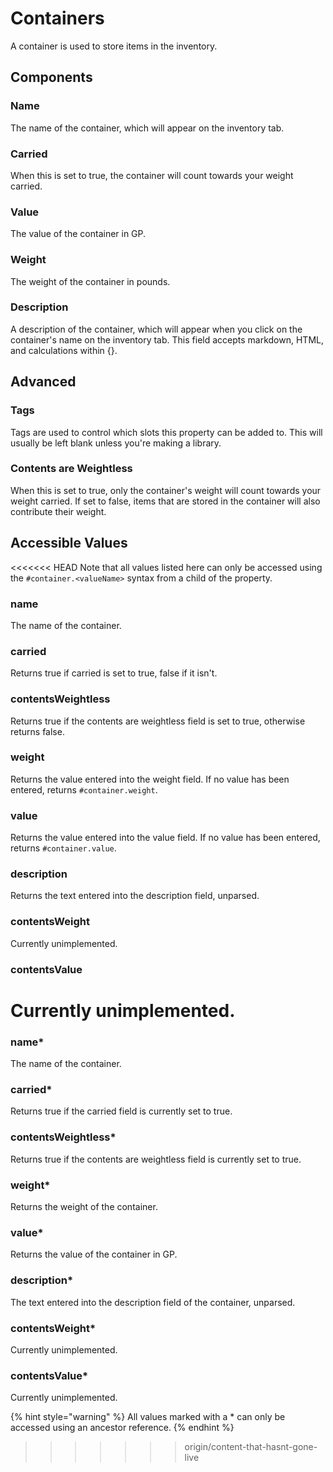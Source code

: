 # Containers

A container is used to store items in the inventory.

## Components

### Name

The name of the container, which will appear on the inventory tab.

### Carried

When this is set to true, the container will count towards your weight carried.

### Value

The value of the container in GP.

### Weight

The weight of the container in pounds.

### Description

A description of the container, which will appear when you click on the container's name on the inventory tab. This field accepts markdown, HTML, and calculations within {}.

## Advanced

### Tags

Tags are used to control which slots this property can be added to. This will usually be left blank unless you're making a library.

### Contents are Weightless

When this is set to true, only the container's weight will count towards your weight carried. If set to false, items that are stored in the container will also contribute their weight.

## Accessible Values

<<<<<<< HEAD
Note that all values listed here can only be accessed using the `#container.<valueName>` syntax from a child of the property.

### name

The name of the container.

### carried

Returns true if carried is set to true, false if it isn't.

### contentsWeightless

Returns true if the contents are weightless field is set to true, otherwise returns false.

### weight

Returns the value entered into the weight field. If no value has been entered, returns `#container.weight`.

### value

Returns the value entered into the value field. If no value has been entered, returns `#container.value`.

### description

Returns the text entered into the description field, unparsed.

### contentsWeight

Currently unimplemented.

### contentsValue

Currently unimplemented.
=======
### name\*

The name of the container.

### carried\*

Returns true if the carried field is currently set to true.

### contentsWeightless\*

Returns true if the contents are weightless field is currently set to true.

### weight\*

Returns the weight of the container.

### value\*

Returns the value of the container in GP.

### description\*

The text entered into the description field of the container, unparsed.

### contentsWeight\*

Currently unimplemented.

### contentsValue\*

Currently unimplemented.

{% hint style="warning" %}
All values marked with a \* can only be accessed using an ancestor reference.
{% endhint %}

>>>>>>> origin/content-that-hasnt-gone-live

